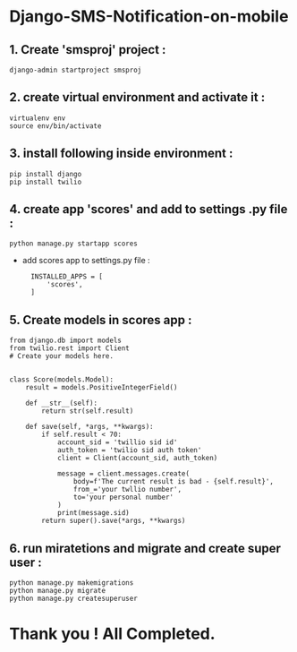 # Django-SMS-Notification-on-mobile

## 1. Create 'smsproj' project :
    django-admin startproject smsproj

## 2. create virtual environment and activate it :
    virtualenv env
    source env/bin/activate

## 3. install following inside environment :
    pip install django
    pip install twilio

## 4. create app 'scores' and add to settings .py file :
    python manage.py startapp scores

* add scores app to settings.py file :

        INSTALLED_APPS = [
            'scores',
        ]

## 5. Create models in scores app :
    from django.db import models
    from twilio.rest import Client
    # Create your models here.


    class Score(models.Model):
        result = models.PositiveIntegerField()

        def __str__(self):
            return str(self.result)

        def save(self, *args, **kwargs):
            if self.result < 70:
                account_sid = 'twillio sid id'
                auth_token = 'twilio sid auth token'
                client = Client(account_sid, auth_token)

                message = client.messages.create(
                    body=f'The current result is bad - {self.result}',
                    from_='your twllio number',
                    to='your personal number'
                )
                print(message.sid)
            return super().save(*args, **kwargs)
    
## 6. run miratetions and migrate and create super user :
    python manage.py makemigrations
    python manage.py migrate
    python manage.py createsuperuser



# Thank you ! All Completed.